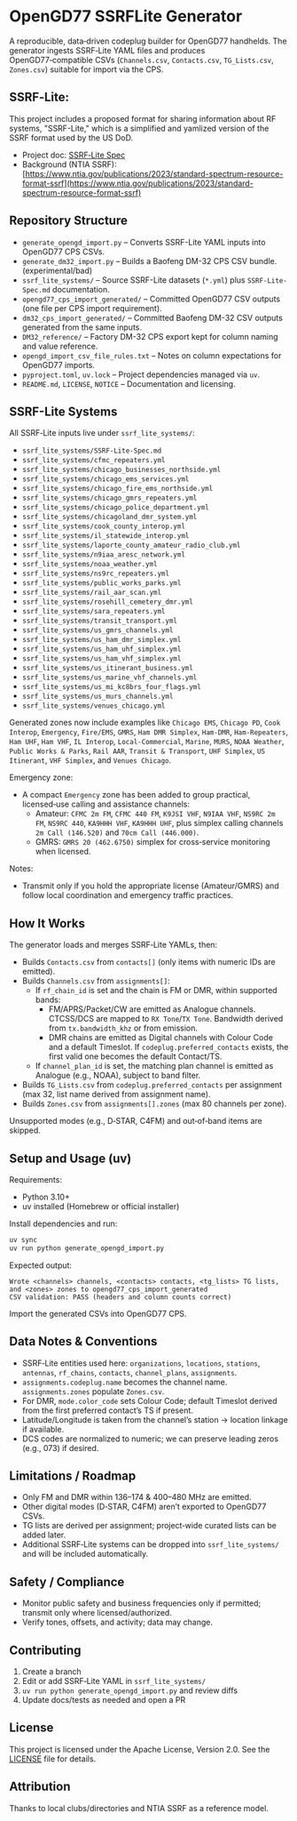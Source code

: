 # OpenGD77 SSRFLite Generator

A reproducible, data‑driven codeplug builder for OpenGD77 handhelds. The generator ingests SSRF‑Lite YAML files and produces OpenGD77‑compatible CSVs (`Channels.csv`, `Contacts.csv`, `TG_Lists.csv`, `Zones.csv`) suitable for import via the CPS.

## SSRF‑Lite:

This project includes a proposed format for sharing information about RF systems, "SSRF-Lite," which is a simplified and yamlized version of the SSRF format used by the US DoD.

- Project doc: [SSRF‑Lite Spec](./ssrf_lite_systems/SSRF-Lite-Spec.md)
- Background (NTIA SSRF): [https://www.ntia.gov/publications/2023/standard-spectrum-resource-format-ssrf](https://www.ntia.gov/publications/2023/standard-spectrum-resource-format-ssrf)



## Repository Structure

- `generate_opengd_import.py` – Converts SSRF-Lite YAML inputs into OpenGD77 CPS CSVs.
- `generate_dm32_import.py` – Builds a Baofeng DM-32 CPS CSV bundle. (experimental/bad)
- `ssrf_lite_systems/` – Source SSRF-Lite datasets (`*.yml`) plus `SSRF-Lite-Spec.md` documentation.
- `opengd77_cps_import_generated/` – Committed OpenGD77 CSV outputs (one file per CPS import requirement).
- `dm32_cps_import_generated/` – Committed Baofeng DM-32 CSV outputs generated from the same inputs.
- `DM32_reference/` – Factory DM-32 CPS export kept for column naming and value reference.
- `opengd_import_csv_file_rules.txt` – Notes on column expectations for OpenGD77 imports.
- `pyproject.toml`, `uv.lock` – Project dependencies managed via `uv`.
- `README.md`, `LICENSE`, `NOTICE` – Documentation and licensing.

## SSRF-Lite Systems

All SSRF‑Lite inputs live under `ssrf_lite_systems/`:

- `ssrf_lite_systems/SSRF-Lite-Spec.md`
- `ssrf_lite_systems/cfmc_repeaters.yml`
- `ssrf_lite_systems/chicago_businesses_northside.yml`
- `ssrf_lite_systems/chicago_ems_services.yml`
- `ssrf_lite_systems/chicago_fire_ems_northside.yml`
- `ssrf_lite_systems/chicago_gmrs_repeaters.yml`
- `ssrf_lite_systems/chicago_police_department.yml`
- `ssrf_lite_systems/chicagoland_dmr_system.yml`
- `ssrf_lite_systems/cook_county_interop.yml`
- `ssrf_lite_systems/il_statewide_interop.yml`
- `ssrf_lite_systems/laporte_county_amateur_radio_club.yml`
- `ssrf_lite_systems/n9iaa_aresc_network.yml`
- `ssrf_lite_systems/noaa_weather.yml`
- `ssrf_lite_systems/ns9rc_repeaters.yml`
- `ssrf_lite_systems/public_works_parks.yml`
- `ssrf_lite_systems/rail_aar_scan.yml`
- `ssrf_lite_systems/rosehill_cemetery_dmr.yml`
- `ssrf_lite_systems/sara_repeaters.yml`
- `ssrf_lite_systems/transit_transport.yml`
- `ssrf_lite_systems/us_gmrs_channels.yml`
- `ssrf_lite_systems/us_ham_dmr_simplex.yml`
- `ssrf_lite_systems/us_ham_uhf_simplex.yml`
- `ssrf_lite_systems/us_ham_vhf_simplex.yml`
- `ssrf_lite_systems/us_itinerant_business.yml`
- `ssrf_lite_systems/us_marine_vhf_channels.yml`
- `ssrf_lite_systems/us_mi_kc8brs_four_flags.yml`
- `ssrf_lite_systems/us_murs_channels.yml`
- `ssrf_lite_systems/venues_chicago.yml`

Generated zones now include examples like `Chicago EMS`, `Chicago PD`, `Cook Interop`, `Emergency`, `Fire/EMS`, `GMRS`, `Ham DMR Simplex`, `Ham-DMR`, `Ham-Repeaters`, `Ham UHF`, `Ham VHF`, `IL Interop`, `Local-Commercial`, `Marine`, `MURS`, `NOAA Weather`, `Public Works & Parks`, `Rail AAR`, `Transit & Transport`, `UHF Simplex`, `US Itinerant`, `VHF Simplex`, and `Venues Chicago`.

Emergency zone:

- A compact `Emergency` zone has been added to group practical, licensed‑use calling and assistance channels:
  - Amateur: `CFMC 2m FM`, `CFMC 440 FM`, `K9JSI VHF`, `N9IAA VHF`, `NS9RC 2m FM`, `NS9RC 440`, `KA9HHH VHF`, `KA9HHH UHF`, plus simplex calling channels `2m Call (146.520)` and `70cm Call (446.000)`.
  - GMRS: `GMRS 20 (462.6750)` simplex for cross‑service monitoring when licensed.

Notes:

- Transmit only if you hold the appropriate license (Amateur/GMRS) and follow local coordination and emergency traffic practices.

## How It Works

The generator loads and merges SSRF‑Lite YAMLs, then:

- Builds `Contacts.csv` from `contacts[]` (only items with numeric IDs are emitted).
- Builds `Channels.csv` from `assignments[]`:
  - If `rf_chain_id` is set and the chain is FM or DMR, within supported bands:
    - FM/APRS/Packet/CW are emitted as Analogue channels. CTCSS/DCS are mapped to `RX Tone`/`TX Tone`. Bandwidth derived from `tx.bandwidth_khz` or from emission.
    - DMR chains are emitted as Digital channels with Colour Code and a default Timeslot. If `codeplug.preferred_contacts` exists, the first valid one becomes the default Contact/TS.
  - If `channel_plan_id` is set, the matching plan channel is emitted as Analogue (e.g., NOAA), subject to band filter.
- Builds `TG_Lists.csv` from `codeplug.preferred_contacts` per assignment (max 32, list name derived from assignment name).
- Builds `Zones.csv` from `assignments[].zones` (max 80 channels per zone).

Unsupported modes (e.g., D‑STAR, C4FM) and out‑of‑band items are skipped.

## Setup and Usage (uv)

Requirements:

- Python 3.10+
- uv installed (Homebrew or official installer)

Install dependencies and run:

```zsh
uv sync
uv run python generate_opengd_import.py
```

Expected output:

```text
Wrote <channels> channels, <contacts> contacts, <tg_lists> TG lists, and <zones> zones to opengd77_cps_import_generated
CSV validation: PASS (headers and column counts correct)
```

Import the generated CSVs into OpenGD77 CPS.

## Data Notes & Conventions

- SSRF‑Lite entities used here: `organizations`, `locations`, `stations`, `antennas`, `rf_chains`, `contacts`, `channel_plans`, `assignments`.
- `assignments.codeplug.name` becomes the channel name. `assignments.zones` populate `Zones.csv`.
- For DMR, `mode.color_code` sets Colour Code; default Timeslot derived from the first preferred contact’s TS if present.
- Latitude/Longitude is taken from the channel’s station → location linkage if available.
- DCS codes are normalized to numeric; we can preserve leading zeros (e.g., 073) if desired.

## Limitations / Roadmap

- Only FM and DMR within 136–174 & 400–480 MHz are emitted.
- Other digital modes (D‑STAR, C4FM) aren’t exported to OpenGD77 CSVs.
- TG lists are derived per assignment; project‑wide curated lists can be added later.
- Additional SSRF‑Lite systems can be dropped into `ssrf_lite_systems/` and will be included automatically.

## Safety / Compliance

- Monitor public safety and business frequencies only if permitted; transmit only where licensed/authorized.
- Verify tones, offsets, and activity; data may change.

## Contributing

1. Create a branch
2. Edit or add SSRF‑Lite YAML in `ssrf_lite_systems/`
3. `uv run python generate_opengd_import.py` and review diffs
4. Update docs/tests as needed and open a PR

## License

This project is licensed under the Apache License, Version 2.0. See the [LICENSE](./LICENSE) file for details.

## Attribution

Thanks to local clubs/directories and NTIA SSRF as a reference model.
